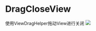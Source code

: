 # DragCloseView
使用ViewDragHelper拖动View进行关闭
![](https://github.com/chenzan/DragCloseView/raw/GIF.gif)  